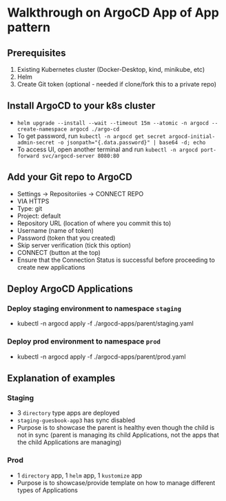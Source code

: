 # Walkthrough on ArgoCD App of App pattern

## Prerequisites

1. Existing Kubernetes cluster (Docker-Desktop, kind, minikube, etc)
2. Helm
3. Create Git token (optional - needed if clone/fork this to a private repo)

## Install ArgoCD to your k8s cluster

- `helm upgrade --install --wait --timeout 15m --atomic -n argocd --create-namespace argocd ./argo-cd`
- To get password, run `kubectl -n argocd get secret argocd-initial-admin-secret -o jsonpath="{.data.password}" | base64 -d; echo`
- To access UI, open another terminal and run `kubectl -n argocd port-forward svc/argocd-server 8080:80`

## Add your Git repo to ArgoCD

- Settings -> Repositoriies -> CONNECT REPO
- VIA HTTPS
- Type: git
- Project: default
- Repository URL (location of where you commit this to)
- Username (name of token)
- Password (token that you created)
- Skip server verification (tick this option)
- CONNECT (button at the top)
- Ensure that the Connection Status is successful before proceeding to create new applications

## Deploy ArgoCD Applications

### Deploy staging environment to namespace `staging`

- kubectl -n argocd apply -f ./argocd-apps/parent/staging.yaml

### Deploy prod environment to namespace `prod`

- kubectl -n argocd apply -f ./argocd-apps/parent/prod.yaml

## Explanation of examples

### Staging

- 3 `directory` type apps are deployed
- `staging-guesbook-app3` has sync disabled
- Purpose is to showcase the parent is healthy even though the child is not in sync (parent is managing its child Applications, not the apps that the child Applications are managing)

### Prod

- 1 `directory` app, 1 `helm` app, 1 `kustomize` app
- Purpose is to showcase/provide template on how to manage different types of Applications
